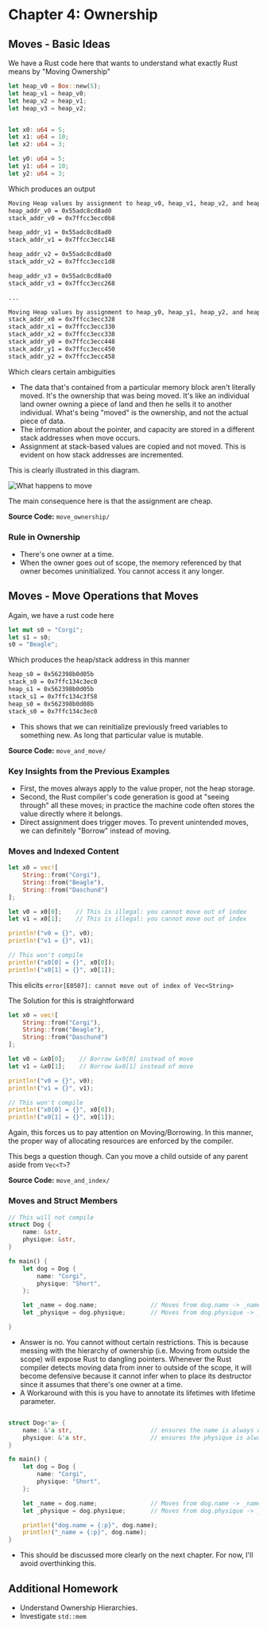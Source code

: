 # Chapter 4: Ownership

## Moves - Basic Ideas

We have a Rust code here that wants to understand what exactly Rust means by "Moving Ownership"

```rust
let heap_v0 = Box::new(5);
let heap_v1 = heap_v0;
let heap_v2 = heap_v1;
let heap_v3 = heap_v2;


let x0: u64 = 5;
let x1: u64 = 10;
let x2: u64 = 3;

let y0: u64 = 5;
let y1: u64 = 10;
let y2: u64 = 3;
```

Which produces an output

```bash
Moving Heap values by assignment to heap_v0, heap_v1, heap_v2, and heap_v3
heap_addr_v0 = 0x55adc8cd8ad0
stack_addr_v0 = 0x7ffcc3ecc0b8

heap_addr_v1 = 0x55adc8cd8ad0
stack_addr_v1 = 0x7ffcc3ecc148

heap_addr_v2 = 0x55adc8cd8ad0
stack_addr_v2 = 0x7ffcc3ecc1d8

heap_addr_v3 = 0x55adc8cd8ad0
stack_addr_v3 = 0x7ffcc3ecc268

...

Moving Heap values by assignment to heap_y0, heap_y1, heap_y2, and heap_y3
stack_addr_x0 = 0x7ffcc3ecc328
stack_addr_x1 = 0x7ffcc3ecc330
stack_addr_x2 = 0x7ffcc3ecc338
stack_addr_y0 = 0x7ffcc3ecc448
stack_addr_y1 = 0x7ffcc3ecc450
stack_addr_y2 = 0x7ffcc3ecc458
```
Which clears certain ambiguities
- The data that's contained from a particular memory block aren't literally moved. It's the ownership that was being moved. It's like an individual land owner owning a piece of land and then he sells it to another individual. What's being "moved" is the ownership, and not the actual piece of data.
- The information about the pointer, and capacity are stored in a different stack addresses when move occurs.
- Assignment at stack-based values are copied and not moved. This is evident on how stack addresses are incremented.

This is clearly illustrated in this diagram.

![What happens to move](data/ownership.png)

The main consequence here is that the assignment are cheap.

**Source Code:** `move_ownership/`

### Rule in Ownership
- There's one owner at a time.
- When the owner goes out of scope, the memory referenced by that owner becomes uninitialized. You cannot access it any longer.

## Moves - Move Operations that Moves

Again, we have a rust code here
```rust
let mut s0 = "Corgi";
let s1 = s0;
s0 = "Beagle";
```

Which produces the heap/stack address in this manner
```bash
heap_s0 = 0x562398b0d05b
stack_s0 = 0x7ffc134c3ec0
heap_s1 = 0x562398b0d05b
stack_s1 = 0x7ffc134c3f58
heap_s0 = 0x562398b0d08b
stack_s0 = 0x7ffc134c3ec0
```
- This shows that we can reinitialize previously freed variables to something new. As long that particular value is mutable.

**Source Code:** `move_and_move/`

### Key Insights from the Previous Examples
- First, the moves always apply to the value proper, not the heap storage.
- Second, the Rust compiler's code generation is good at "seeing through" all these moves; in practice the machine code often stores the value directly where it belongs.
- Direct assignment does trigger moves. To prevent unintended moves, we can definitely "Borrow" instead of moving.

### Moves and Indexed Content

```rust
let x0 = vec![
    String::from("Corgi"), 
    String::from("Beagle"), 
    String::from("Daschund")
];

let v0 = x0[0];    // This is illegal: you cannot move out of index
let v1 = x0[1];    // This is illegal: you cannot move out of index

println!("v0 = {}", v0);
println!("v1 = {}", v1);

// This won't compile
println!("x0[0] = {}", x0[0]);
println!("x0[1] = {}", x0[1]);

```
This elicits `error[E0507]: cannot move out of index of Vec<String>`

The Solution for this is straightforward

```rust
let x0 = vec![
    String::from("Corgi"), 
    String::from("Beagle"), 
    String::from("Daschund")
];

let v0 = &x0[0];    // Borrow &x0[0] instead of move
let v1 = &x0[1];    // Borrow &x0[1] instead of move

println!("v0 = {}", v0);
println!("v1 = {}", v1);

// This won't compile
println!("x0[0] = {}", x0[0]);
println!("x0[1] = {}", x0[1]);
```

Again, this forces us to pay attention on Moving/Borrowing. In this manner, the proper way of allocating resources are enforced by the compiler. 

This begs a question though. Can you move a child outside of any parent aside from `Vec<T>`?

**Source Code:** `move_and_index/`

### Moves and Struct Members

```rust
// This will not compile
struct Dog {
    name: &str,
    physique: &str,
}

fn main() {
    let dog = Dog {
        name: "Corgi",
        physique: "Short",
    };

    let _name = dog.name;               // Moves from dog.name -> _name
    let _physique = dog.physique;       // Moves from dog.physique -> _physique

}
```
- Answer is no. You cannot without certain restrictions. This is because messing with the hierarchy of ownership (i.e. Moving from outside the scope) will expose Rust to dangling pointers. Whenever the Rust compiler detects moving data from inner to outside of the scope, it will become defensive because it cannot infer when to place its destructor since it assumes that there's one owner at a time.
- A Workaround with this is you have to annotate its lifetimes with lifetime parameter.

```rust

struct Dog<'a> {
    name: &'a str,                      // ensures the name is always owned by Dog struct
    physique: &'a str,                  // ensures the physique is always owned by Dog struct
}

fn main() {
    let dog = Dog {
        name: "Corgi",
        physique: "Short",
    };

    let _name = dog.name;               // Moves from dog.name -> _name
    let _physique = dog.physique;       // Moves from dog.physique -> _physique

    println!("dog.name = {:p}", dog.name);
    println!("_name = {:p}", dog.name);
}

```
- This should be discussed more clearly on the next chapter. For now, I'll avoid overthinking this.
## Additional Homework
- Understand Ownership Hierarchies.
- Investigate `std::mem`